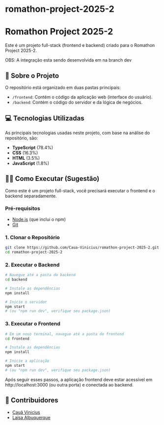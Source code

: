 # romathon-project-2025-2

# Romathon Project 2025-2

Este é um projeto full-stack (frontend e backend) criado para o Romathon Project 2025-2.

OBS: A integração esta sendo desenvolvida em na branch dev

## 🚀 Sobre o Projeto

O repositório está organizado em duas pastas principais:

* `/frontend`: Contém o código da aplicação web (interface do usuário).
* `/backend`: Contém o código do servidor e da lógica de negócios.

## 💻 Tecnologias Utilizadas

As principais tecnologias usadas neste projeto, com base na análise do repositório, são:

* **TypeScript** (78.4%)
* **CSS** (16.3%)
* **HTML** (3.5%)
* **JavaScript** (1.8%)

## 🏃‍♂️ Como Executar (Sugestão)

Como este é um projeto full-stack, você precisará executar o frontend e o backend separadamente.

### Pré-requisitos

* [Node.js](https://nodejs.org/) (que inclui o npm)
* [Git](https://git-scm.com/)

### 1. Clonar o Repositório

```bash
git clone https://github.com/Caua-Vinicius/romathon-project-2025-2.git
cd romathon-project-2025-2
```

### 2. Executar o Backend

```bash
# Navegue até a pasta do backend
cd backend

# Instale as dependências
npm install

# Inicie o servidor
npm start
# (ou "npm run dev", verifique seu package.json)
```

### 3. Executar o Frontend

```bash
# Em um novo terminal, navegue até a pasta do frontend
cd frontend

# Instale as dependências
npm install

# Inicie a aplicação
npm start
# (ou "npm run dev", verifique seu package.json)
```

Após seguir esses passos, a aplicação frontend deve estar acessível em http://localhost:3000 (ou outra porta) e conectada ao backend.

## 👥 Contribuidores

- [Cauã Vinicius](https://github.com/Caua-Vinicius)
- [Laísa Albuquerque](https://github.com/LaisaAlb)
